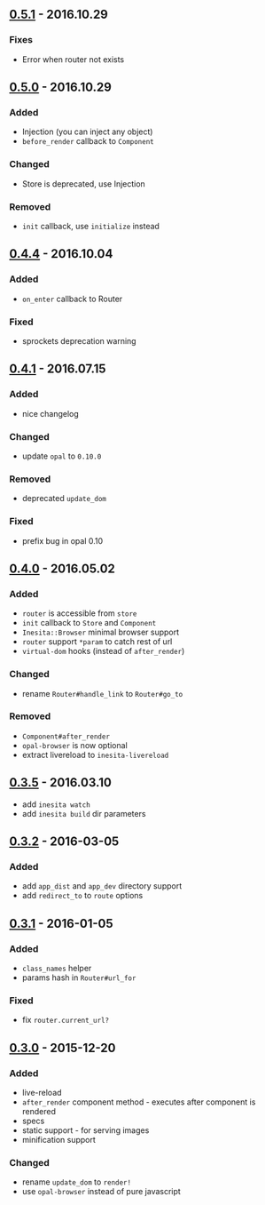 ## [0.5.1] - 2016.10.29

### Fixes
- Error when router not exists


## [0.5.0] - 2016.10.29

### Added
- Injection (you can inject any object)
- `before_render` callback to `Component`

### Changed
- Store is deprecated, use Injection

### Removed
- `init` callback, use `initialize` instead

## [0.4.4] - 2016.10.04

### Added
- `on_enter` callback to Router

### Fixed
- sprockets deprecation warning


## [0.4.1] - 2016.07.15

### Added
- nice changelog

### Changed
- update `opal` to `0.10.0`

### Removed
- deprecated `update_dom`

### Fixed
- prefix bug in opal 0.10

## [0.4.0] - 2016.05.02

### Added
- `router` is accessible from `store`
- `init` callback to `Store` and `Component`
- `Inesita::Browser` minimal browser support
- `router` support `*param` to catch rest of url
- `virtual-dom` hooks (instead of `after_render`)

### Changed
- rename `Router#handle_link` to `Router#go_to`

### Removed
- `Component#after_render`
- `opal-browser` is now optional
- extract livereload to `inesita-livereload`


## [0.3.5] - 2016.03.10
- add `inesita watch`
- add `inesita build` dir parameters


## [0.3.2] - 2016-03-05

### Added
- add `app_dist` and `app_dev` directory support
- add `redirect_to` to `route` options


## [0.3.1] - 2016-01-05

### Added
- `class_names` helper
- params hash in `Router#url_for`

### Fixed
- fix `router.current_url?`


## [0.3.0] - 2015-12-20

### Added
- live-reload
- `after_render` component method - executes after component is rendered
- specs
- static support - for serving images
- minification support

### Changed
- rename `update_dom` to `render!`
- use `opal-browser` instead of pure javascript

[Unreleased]: https://github.com/inesita-rb/inesita/compare/v0.5.1...HEAD
[0.5.1]: https://github.com/inesita-rb/inesita/compare/v0.5.0...v0.5.1
[0.5.0]: https://github.com/inesita-rb/inesita/compare/v0.4.1...v0.5.0
[0.4.4]: https://github.com/inesita-rb/inesita/compare/v0.4.1...v0.4.4
[0.4.1]: https://github.com/inesita-rb/inesita/compare/v0.4.0...v0.4.1
[0.4.0]: https://github.com/inesita-rb/inesita/compare/v0.3.5...v0.4.0
[0.4.0]: https://github.com/inesita-rb/inesita/compare/v0.3.5...v0.4.0
[0.3.5]: https://github.com/inesita-rb/inesita/compare/v0.3.2...v0.3.5
[0.3.2]: https://github.com/inesita-rb/inesita/compare/v0.3.1...v0.3.2
[0.3.1]: https://github.com/inesita-rb/inesita/compare/v0.3.0...v0.3.1
[0.3.0]: https://github.com/inesita-rb/inesita/compare/v0.0.0...v0.3.1
